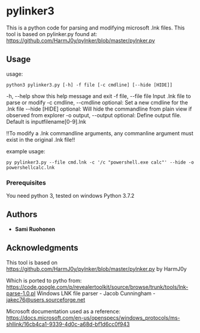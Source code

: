 # pylinker3

This is a python code for parsing and modifying microsoft .lnk files.
This tool is based on pylinker.py found at: https://github.com/HarmJ0y/pylnker/blob/master/pylnker.py

## Usage

usage:
```
python3 pylinker3.py [-h] -f file [-c cmdline] [--hide [HIDE]]
```
-h, --help                show this help message and exit
-f file, --file file      Input .lnk file to parse or modify
-c cmdline, --cmdline     optional: Set a new cmdline for the .lnk file
--hide [HIDE]             optional: Will hide the commandline from plain view if observed from explorer
-o output, --output       optional: Define output file. Default is inputfilename[0-9].lnk

!!To modify a .lnk commandline arguments, any commanline argument must exist in the original .lnk file!!

example usage:
```
py pylinker3.py --file cmd.lnk -c '/c "powershell.exe calc"' --hide -o powershellcalc.lnk
```

### Prerequisites

You need python 3, tested on windows Python 3.7.2


## Authors

* **Sami Ruohonen**

## Acknowledgments

This tool is based on https://github.com/HarmJ0y/pylnker/blob/master/pylnker.py by HarmJ0y

Which is ported to pytho from: https://code.google.com/p/revealertoolkit/source/browse/trunk/tools/lnk-parse-1.0.pl
   Windows LNK file parser - Jacob Cunningham - jakec76@users.sourceforge.net

Microsoft documentation used as a reference:
https://docs.microsoft.com/en-us/openspecs/windows_protocols/ms-shllink/16cb4ca1-9339-4d0c-a68d-bf1d6cc0f943
